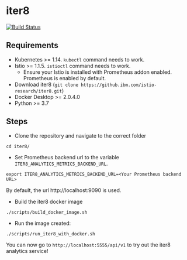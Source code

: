 # iter8

[![Build Status](https://travis.ibm.com/istio-research/iter8.svg?token=PbqjhFTz8kmzqqC9jUkr&branch=master)](https://travis.ibm.com/istio-research/iter8)

## Requirements

* Kubernetes >= 1.14. `kubectl` command needs to work.
* Istio >= 1.1.5. `istioctl` command needs to work.
  + Ensure your Istio is installed with Prometheus addon enabled. Prometheus is enabled by default.
* Download iter8 (`git clone https://github.ibm.com/istio-research/iter8.git`)
* Docker Desktop >= 2.0.4.0
* Python >= 3.7

## Steps

* Clone the repository and navigate to the correct folder
```
cd iter8/
```
* Set Prometheus backend url to the variable `ITER8_ANALYTICS_METRICS_BACKEND_URL`.
```
export ITER8_ANALYTICS_METRICS_BACKEND_URL=<Your Prometheus backend URL>
```
By default, the url http://localhost:9090 is used.
* Build the iter8 docker image
```
./scripts/build_docker_image.sh
```
* Run the image created:
```
./scripts/run_iter8_with_docker.sh
```

You can now go to `http://localhost:5555/api/v1` to try out the iter8 analytics service!
